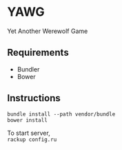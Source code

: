 # YAWG
Yet Another Werewolf Game

## Requirements
* Bundler
* Bower

## Instructions
`bundle install --path vendor/bundle`  
`bower install`

To start server,  
`rackup config.ru`
